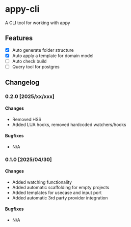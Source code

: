 # appy-cli

A CLI tool for working with appy

## Features

- [x] Auto generate folder structure
- [x] Auto apply a template for domain model
- [ ] Auto check build
- [ ] Query tool for postgres

## Changelog

### 0.2.0 [2025/xx/xxx]

#### Changes

- Removed HSS
- Added LUA hooks, removed hardcoded watchers/hooks

#### Bugfixes

- N/A

### 0.1.0 [2025/04/30]

#### Changes

- Added watching functionality
- Added automatic scaffolding for empty projects
- Added templates for usecase and input port
- Added automatic 3rd party provider integration

#### Bugfixes

- N/A
